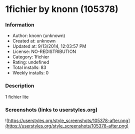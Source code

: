 # 1fichier by knonn (105378)

### Information
- Author: knonn (unknown)
- Created at: unknown
- Updated at: 9/13/2014, 12:03:57 PM
- License: NO-REDISTRIBUTION
- Category: 1fichier
- Rating: undefined
- Total installs: 83
- Weekly installs: 0


### Description
1 fichier lite


### Screenshots (links to userstyles.org)
![https://userstyles.org/style_screenshots/105378-after.png](https://userstyles.org/style_screenshots/105378-after.png)


